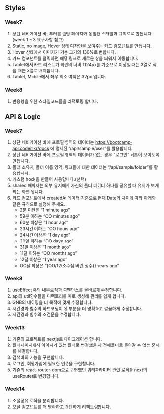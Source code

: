 ## Styles

### Week7

1. 상단 네비게이션 바, 푸터를 랜딩 페이지와 동일한 스타일과 규칙으로 만듭니다. (week 1 ~ 3 요구사항 참고)
2. Static, no image, Hover 상태 디자인을 보여주는 카드 컴포넌트를 만듭니다.
3. Hover 상태에서 이미지가 기본 크기의 130%로 변합니다.
4. 카드 컴포넌트를 클릭하면 해당 링크로 새로운 창을 띄워서 이동합니다.
5. Tablet에서 카드 리스트가 화면의 너비 1124px를 기준으로 이상일 때는 3열로 작을 때는 2열로 배치됩니다.
6. Tablet, Mobile에서 좌우 최소 여백은 32px 입니다.

### Week8

1. 반응형을 위한 스타일코드들을 리팩토링 합니다.

## API & Logic

### Week7

1. 상단 네비게이션 바에 프로필 영역의 데이터는 https://bootcamp-api.codeit.kr/docs 에 명세된 “/api/sample/user”를 활용합니다.
2. 상단 네비게이션 바에 프로필 영역의 데이터가 없는 경우 “로그인” 버튼이 보이도록 만듭니다.
3. 폴더 소유자, 폴더 이름 영역, 링크들에 대한 데이터는 “/api/sample/folder”를 활용합니다.
4. 커스텀 hook을 만들어 사용합니다.(선택)
5. shared 페이지는 외부 유저에게 자신의 폴더 데이터 하나를 공유할 때 유저가 보게되는 화면 입니다.
6. 카드 컴포넌트에서 createdAt 데이터 기준으로 현재 Date와 차이에 따라 아래와 같은 규칙으로 설정해 주세요.
   - 2분 미만은 “1 minute ago”
   - 59분 이하는 “OO minutes ago”
   - 60분 이상은 “1 hour ago”
   - 23시간 이하는 “OO hours ago”
   - 24시간 이상은 “1 day ago”
   - 30일 이하는 “OO days ago”
   - 31일 이상은 “1 month ago”
   - 11달 이하는 “OO months ago”
   - 12달 이상은 “1 year ago”
   - OO달 이상은 “{OO/12(소수점 버린 정수)} years ago”

### Week8

1. useEffect 훅의 내부로직과 디펜던스를 올바르게 수정합니다.
2. api와 util함수들을 디렉토리를 따로 생성해 관리를 쉽게 합니다.
3. GNB의 네이밍을 더 목적에 맞게 수정합니다.
4. 시간경과 함수의 하드코딩이 된 부분을 더 명확하고 깔끔하게 수정합니다.
5. 시간경과 함수의 조건문을 수정합니다.

### Week13

1. 기존의 프로젝트를 nextjs로 마이그레이션 합니다.
2. 폴더페이지에서 아이디가 있는 폴더로 변경했을 때 전체폴더로 돌아갈 수 없는 문제를 해결합니다.
3. 검색바의 기능을 구현합니다.
4. 로그인, 회원가입에 필요한 인풋을 구현합니다.
5. 기존의 react-router-dom으로 구현했던 쿼리파라미터 관련 로직을 next의 useRouter로 변경합니다.

### Week14

1. 소셜공유 로직을 분리합니다.
2. 모달 컴포넌트를 더 명확하고 간단하게 리팩토링합니다.
